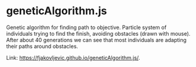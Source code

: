 # geneticAlgorithm.js
Genetic algorithm for finding path to objective.
Particle system of individuals trying to find the finish, avoiding obstacles (drawn with mouse).
After about 40 generations we can see that most individuals are adapting their paths around obstacles.

Link: https://fjakovljevic.github.io/geneticAlgorithm.js/.

